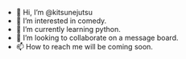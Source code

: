 - 👋 Hi, I’m @kitsunejutsu
- 👀 I’m interested in comedy.
- 🌱 I’m currently learning python.
- 💞️ I’m looking to collaborate on a message board.
- 📫 How to reach me will be coming soon.

<!---
kitsunejutsu/kitsunejutsu is a ✨ special ✨ repository because its `README.md` (this file) appears on your GitHub profile.
You can click the Preview link to take a look at your changes.
--->
